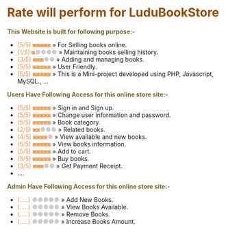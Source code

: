 <h1 style="color:#964B00">Rate will perform for LuduBookStore</h1>

<span style="color:#74642F">**This Website is built for following purpose:-**</span>
-  <span style="color:#e79546">(5/5) ◙◙◙◙◙</span> » For Selling books online.
-  <span style="color:#e79546">(1/5) ◙<span style="color:#ccc">●●●●</span></span> » Maintaining books selling history.
-  <span style="color:#e79546">(3/5) ◙◙◙<span style="color:#ccc">●●</span></span> » Adding and managing books.
-  <span style="color:#e79546">(5/5) ◙◙◙◙◙</span> » User Friendly.
-  <span style="color:#e79546">(5/5) ◙◙◙◙◙</span> » This is a Mini-project developed using PHP, Javascript, MySQL., ...
 

<span style="color:#74642F">**Users Have Following Access for this online store site:-**</span>
-  <span style="color:#e79546">(5/5) ◙◙◙◙◙</span> » Sign in and Sign up.
-  <span style="color:#e79546">(5/5) ◙◙◙◙◙</span> » Change user information and password.
-  <span style="color:#e79546">(5/5) ◙◙◙◙◙</span> » Book category.
-  <span style="color:#e79546">(2/5) ◙◙<span style="color:#ccc">●●●</span></span> » Related books.
-  <span style="color:#e79546">(4/5) ◙◙◙◙<span style="color:#ccc">●</span></span> » View available and new books.
-  <span style="color:#e79546">(5/5) ◙◙◙◙◙</span> » View books information.
-  <span style="color:#e79546">(5/5) ◙◙◙◙◙</span> » Add to cart.
-  <span style="color:#e79546">(5/5) ◙◙◙◙◙</span> » Buy books.
-  <span style="color:#e79546">(3/5) ◙◙◙<span style="color:#ccc">●●</span></span> » Get Payment Receipt.
- ....


<span style="color:#74642F">**Admin Have Following Access for this online store site:-**</span>
-  <span style="color:#e79546">(.....) <span style="color:#ccc">●●●●●</span></span> » Add New Books.
-  <span style="color:#e79546">(.....) <span style="color:#ccc">●●●●●</span></span> » View Books Available.
-  <span style="color:#e79546">(.....) <span style="color:#ccc">●●●●●</span></span> » Remove Books.
-  <span style="color:#e79546">(.....) <span style="color:#ccc">●●●●●</span></span> » Increase Books Amount.
